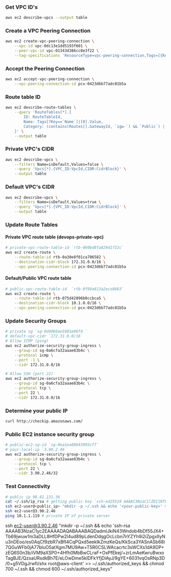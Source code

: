 ### Get VPC ID's

```bash
aws ec2 describe-vpcs --output table
```

### Create a VPC Peering Connection

```bash
aws ec2 create-vpc-peering-connection \
    --vpc-id vpc-0dc13e1dd5193f601 \
    --peer-vpc-id vpc-01343d386cc0e3f22 \
    --tag-specifications 'ResourceType=vpc-peering-connection,Tags=[{Key=Name,Value=devops-vpc-peering}]'
```

### Accept the Peering Connection

```bash
aws ec2 accept-vpc-peering-connection \
    --vpc-peering-connection-id pcx-0423d6b77adc01b5a
```

### Route table ID

```bash
aws ec2 describe-route-tables \
    --query 'RouteTables[*].{
        ID: RouteTableId,
        Name: Tags[?Key==`Name`]|[0].Value,
        Category: (contains(Routes[].GatewayId, `igw-`) && `Public`) || `Private`
    }' \
    --output table
```

### Private VPC's CIDR

```bash
aws ec2 describe-vpcs \
    --filters Name=isDefault,Values=false \
    --query 'Vpcs[*].{VPC_ID:VpcId,CIDR:CidrBlock}' \
    --output table
```

### Default VPC's CIDR

```bash
aws ec2 describe-vpcs \
    --filters Name=isDefault,Values=true \
    --query 'Vpcs[*].{VPC_ID:VpcId,CIDR:CidrBlock}' \
    --output table
```

### Update Route Tables

#### Private VPC route table (devops-private-vpc)

```bash
# private-vpc-route-table-id `rtb-060bd8fa829d1f32c`
aws ec2 create-route \
    --route-table-id rtb-0a30e8f01ca706582 \
    --destination-cidr-block 172.31.0.0/16 \
    --vpc-peering-connection-id pcx-0423d6b77adc01b5a
```

#### Default/Public VPC route table

```bash
# public-vpc-route-table-id  `rtb-0f99a613a2eca8663`
aws ec2 create-route \
    --route-table-id rtb-075d42896b0ccbca5 \
    --destination-cidr-block 10.1.0.0/16 \
    --vpc-peering-connection-id pcx-0423d6b77adc01b5a
```

### Update Security Groups

```bash
# private sg `sg-0d40b6ee5901e06fd `
# default-vpc-cidr `172.31.0.0/16`
# Allow ICMP (ping)
aws ec2 authorize-security-group-ingress \
    --group-id sg-0a6cfa32aaae83b4c \
    --protocol icmp \
    --port -1 \
    --cidr 172.31.0.0/16

# Allow SSH (port 22)
aws ec2 authorize-security-group-ingress \
    --group-id sg-0a6cfa32aaae83b4c \
    --protocol tcp \
    --port 22 \
    --cidr 172.31.0.0/16
```

### Determine your public IP

```bash
curl http://checkip.amazonaws.com/
```

### Public EC2 instance security group

```bash
# public-ec2-sg-id `sg-0ea1ea00643995cf7`
# your-local-ip `3.90.2.46`
aws ec2 authorize-security-group-ingress \
    --group-id sg-0a6cfa32aaae83b4c \
    --protocol tcp \
    --port 22 \
    --cidr 3.90.2.46/32
```

### Test Connectivity

```bash
# public ip 98.81.131.36
cat ~/.ssh/ip_rsa # getting public key `ssh-ed25519 AAAAC3NzaC1lZDI1NTE5AAAAIElisJd9yotxexQdLolqkbbIuF2K5d0aFgE3/Nh1UO1L ec2-user@aws-client`
ssh ec2-user@<public_ip> "mkdir -p ~/.ssh && echo '<your-public-key>' >> ~/.ssh/authorized_keys"
ssh ec2-user@3.90.2.46
ping 10.1.1.119 # private IP of private server
```


ssh ec2-user@3.90.2.46 "mkdir -p ~/.ssh && echo 'ssh-rsa AAAAB3NzaC1yc2EAAAADAQABAAABAQDadmlJkiN43Wndob4bDf55JX4+Tb69jwuw1m3aDLL8HfDPw2l4ud89pLdenDdqgOcLcbn7nYZYh9i2iZpgxIIyNu3nDEoo/es0AqCf9zbR7xBfI4CqPQxd5eekIkZmzKeQs/KkSca3YASnASb68i7QGuWFb0jA77bluO5atXgm7MU9Aw+T5R0CSLWAcacrtc3sWCXs1dA9DP+zEQ6S0n3b/iVM9aXSP0+4Hfh0MbBwCLraF+OxPfEkej/+zrLmAeKwruBwxoTagBJE/QzsaURsdkBh7E/eLOwDme5klDFkYfjDiAyJ/9gYE+6031vqOsRNp3D/0+g5VDgJrwfi/shx root@aws-client' >> ~/.ssh/authorized_keys && chmod 700 ~/.ssh && chmod 600 ~/.ssh/authorized_keys"

